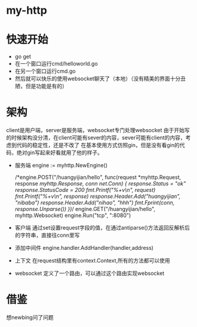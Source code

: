# my-http
# 快速开始
- go get
- 在一个窗口运行cmd/helloworld.go
- 在另一个窗口运行cmd.go
- 然后就可以快乐的使用websocket聊天了（本地）（没有精美的界面十分丑陋，但是功能是有的）
# 架构
client是用户端，server是服务端，websocket专门处理websocket
由于开始写的时候架构没分清，在client可能有sever的内容，sever可能有client的内容，考虑到代码的稳定性，还是不改了
在基本使用方式仿照gin，但是没有看gin的代码，绝对gin写起来好看就用了他的样子。
- 服务端
  engine := myhttp.NewEngine()

	/*engine.POST("/huangyijian/hello", func(request *myhttp.Request, response *myhttp.Response, conn net.Conn) {
		response.Status = "ok"
		response.StatusCode = 200
		fmt.Printf("%+v\n", request)
		fmt.Printf("%+v\n", response)
		response.Header.Add("huangyijian", "nibaba")
		response.Header.Add("nihao", "hhh")
		fmt.Fprint(conn, response.Unparse())
	})*/
	engine.GET("/huangyijian/hello", myhttp.Websocket)
	engine.Run("tcp", ":8080")
- 客户端
  通过set设置request字段的值，在通过antiparse()方法返回反解析后的字符串，直接往conn里写
- 添加中间件
engine.handler.AddHandler(handler,address)
- 上下文
  在request结构里有context.Context,所有的方法都可以使用
- websocket
  定义了一个路由，可以通过这个路由实现websocket  
# 借鉴
想newbing问了问题
